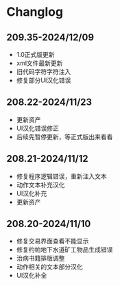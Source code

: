 # Changlog

## 209.35-2024/12/09

- 1.0正式版更新
- xml文件最新更新
- 旧代码字符字符注入
- 修复部分UI汉化错误

## 208.22-2024/11/23

- 更新资产
- UI汉化错误修正
- 后续先暂停更新，等正式版出来看看

## 208.21-2024/11/12

- 修复程序逻辑错误，重新注入文本
- 动作文本补充汉化
- UI汉化补充
- 更新资产

## 208.20-2024/11/10

- 修复交易界面查看不能显示
- 修复约帕地下水道矿工物品生成错误
- 治病书籍排版调整
- 动作相关的文本部分汉化
- UI汉化补全

